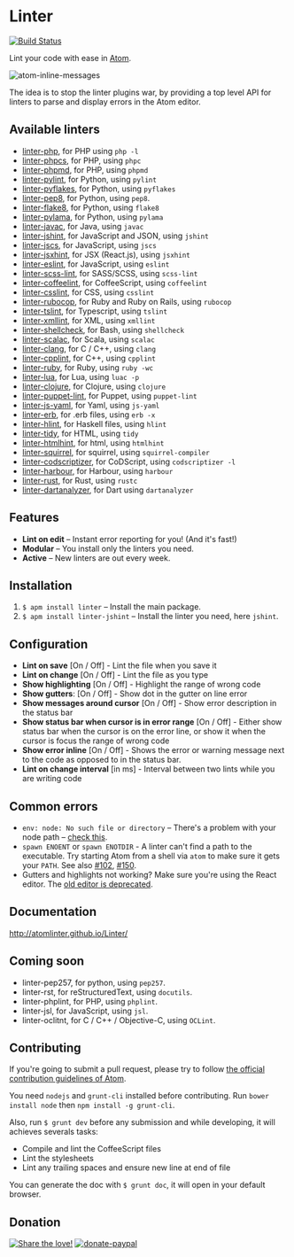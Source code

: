 # Linter
[![Build Status](https://travis-ci.org/AtomLinter/Linter.svg)](https://travis-ci.org/AtomLinter/Linter)

Lint your code with ease in [Atom](http://atom.io).

![atom-inline-messages](inline-comments.gif)

The idea is to stop the linter plugins war, by providing a top level API for linters to parse and display errors in the Atom editor.

## Available linters
- [linter-php](https://atom.io/packages/linter-php), for PHP using `php -l`
- [linter-phpcs](https://atom.io/packages/linter-phpcs), for PHP, using `phpc`
- [linter-phpmd](https://atom.io/packages/linter-phpmd), for PHP, using `phpmd`
- [linter-pylint](https://atom.io/packages/linter-pylint), for Python, using `pylint`
- [linter-pyflakes](https://atom.io/packages/linter-pyflakes), for Python, using `pyflakes`
- [linter-pep8](https://atom.io/packages/linter-pep8), for Python, using `pep8`.
- [linter-flake8](https://atom.io/packages/linter-flake8), for Python, using `flake8`
- [linter-pylama](https://atom.io/packages/linter-pylama), for Python, using `pylama`
- [linter-javac](https://atom.io/packages/linter-javac), for Java, using `javac`
- [linter-jshint](https://atom.io/packages/linter-jshint), for JavaScript and JSON, using `jshint`
- [linter-jscs](https://atom.io/packages/linter-jscs), for JavaScript, using `jscs`
- [linter-jsxhint](https://atom.io/packages/linter-jsxhint), for JSX (React.js), using `jsxhint`
- [linter-eslint](https://atom.io/packages/linter-eslint), for JavaScript, using `eslint`
- [linter-scss-lint](https://atom.io/packages/linter-scss-lint), for SASS/SCSS, using `scss-lint`
- [linter-coffeelint](https://atom.io/packages/linter-coffeelint), for CoffeeScript, using `coffeelint`
- [linter-csslint](https://atom.io/packages/linter-csslint), for CSS, using `csslint`
- [linter-rubocop](https://atom.io/packages/linter-rubocop), for Ruby and Ruby on Rails, using `rubocop`
- [linter-tslint](https://atom.io/packages/linter-tslint), for Typescript, using `tslint`
- [linter-xmllint](https://atom.io/packages/linter-xmllint), for XML, using `xmllint`
- [linter-shellcheck](https://atom.io/packages/linter-shellcheck), for Bash, using `shellcheck`
- [linter-scalac](https://atom.io/packages/linter-scalac), for Scala, using `scalac`
- [linter-clang](https://atom.io/packages/linter-clang), for C / C++, using `clang`
- [linter-cpplint](https://atom.io/packages/linter-cpplint), for C++, using `cpplint`
- [linter-ruby](https://atom.io/packages/linter-ruby), for Ruby, using `ruby -wc`
- [linter-lua](https://atom.io/packages/linter-lua), for Lua, using `luac -p`
- [linter-clojure](https://atom.io/packages/linter-clojure), for Clojure, using `clojure`
- [linter-puppet-lint](https://atom.io/packages/linter-puppet-lint), for Puppet, using `puppet-lint`
- [linter-js-yaml](https://atom.io/packages/linter-js-yaml), for Yaml, using `js-yaml`
- [linter-erb](https://atom.io/packages/linter-erb), for .erb files, using `erb -x`
- [linter-hlint](https://atom.io/packages/linter-hlint), for Haskell files, using `hlint`
- [linter-tidy](https://atom.io/packages/linter-tidy), for HTML, using `tidy`
- [linter-htmlhint](https://atom.io/packages/linter-htmlhint), for html, using `htmlhint`
- [linter-squirrel](https://atom.io/packages/linter-squirrel), for squirrel, using `squirrel-compiler`
- [linter-codscriptizer](https://atom.io/packages/linter-codscriptizer), for CoDScript, using `codscriptizer -l`
- [linter-harbour](https://atom.io/packages/linter-harbour), for Harbour, using `harbour`
- [linter-rust](https://atom.io/packages/linter-rust), for Rust, using `rustc`
- [linter-dartanalyzer](https://atom.io/packages/linter-dartanalyzer), for Dart using `dartanalyzer`


## Features

* **Lint on edit** – Instant error reporting for you! (And it's fast!)
* **Modular** – You install only the linters you need.
* **Active** – New linters are out every week.

## Installation

1. `$ apm install linter` – Install the main package.
2. `$ apm install linter-jshint` – Install the linter you need, here `jshint`.

## Configuration

* **Lint on save** [On / Off] - Lint the file when you save it
* **Lint on change** [On / Off] - Lint the file as you type
* **Show highlighting** [On / Off] - Highlight the range of wrong code
* **Show gutters**: [On / Off] - Show dot in the gutter on line error
* **Show messages around cursor** [On / Off] - Show error description in the status bar
* **Show status bar when cursor is in error range** [On / Off] - Either show status bar when the cursor is on the error line, or show it when the cursor is focus the range of wrong code
* **Show error inline** [On / Off] - Shows the error or warning message next to the code as opposed to in the status bar.
* **Lint on change interval** [in ms] - Interval between two lints while you are writing code

## Common errors

* `env: node: No such file or directory` – There's a problem with your node path – [check this](http://stackoverflow.com/a/20077620).
* `spawn ENOENT` or `spawn ENOTDIR` - A linter can't find a path to the executable. Try starting Atom from a shell via `atom` to make sure it gets your `PATH`. See also [#102](https://github.com/AtomLinter/Linter/issues/102), [#150](https://github.com/AtomLinter/Linter/issues/150).
* Gutters and highlights not working? Make sure you're using the React editor. The [old editor is deprecated](http://blog.atom.io/2014/07/22/default-to-react-editor.html).

## Documentation
http://atomlinter.github.io/Linter/

## Coming soon

- linter-pep257, for python, using `pep257`.
- linter-rst, for reStructuredText, using `docutils`.
- linter-phplint, for PHP, using `phplint`.
- linter-jsl, for JavaScript, using `jsl`.
- linter-oclitnt, for C / C++ / Objective-C, using `OCLint`.

## Contributing

If you're going to submit a pull request, please try to follow
[the official contribution guidelines of Atom](https://atom.io/docs/latest/contributing).

You need `nodejs` and `grunt-cli` installed before contributing.
Run `bower install node` then `npm install -g grunt-cli`.

Also, run `$ grunt dev` before any submission and while developing, it will achieves severals tasks:

* Compile and lint the CoffeeScript files
* Lint the stylesheets
* Lint any trailing spaces and ensure new line at end of file

You can generate the doc with `$ grunt doc`, it will open in your default browser.

## Donation
[![Share the love!](https://chewbacco-stuff.s3.amazonaws.com/donate.png)](https://www.paypal.com/cgi-bin/webscr?cmd=_s-xclick&hosted_button_id=KXUYS4ARNHCN8)
[![donate-paypal](https://s3-eu-west-1.amazonaws.com/chewbacco-stuff/donate-paypal.png)](https://www.paypal.com/cgi-bin/webscr?cmd=_s-xclick&hosted_button_id=KXUYS4ARNHCN8)
